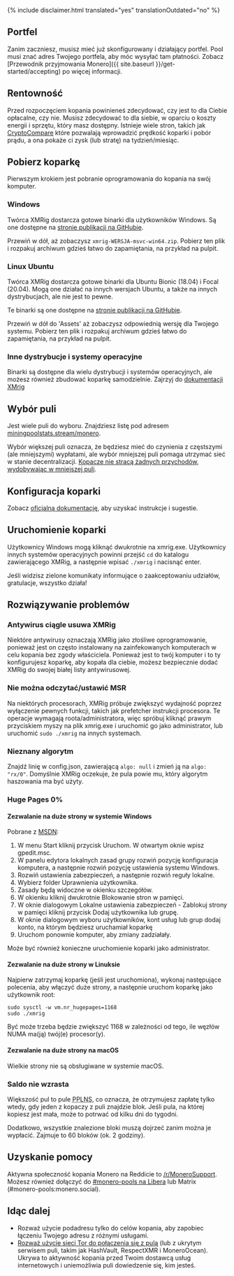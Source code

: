 {% include disclaimer.html translated="yes" translationOutdated="no" %}

## Portfel

Zanim zaczniesz, musisz mieć już skonfigurowany i działający portfel. Pool
musi znać adres Twojego portfela, aby móc wysyłać tam płatności. Zobacz
[Przewodnik przyjmowania Monero]({{ site.baseurl }}/get-started/accepting)
po więcej informacji.

## Rentowność

Przed rozpoczęciem kopania powinieneś zdecydować, czy jest to dla Ciebie
opłacalne, czy nie. Musisz zdecydować to dla siebie, w oparciu o koszty
energii i sprzętu, który masz dostępny. Istnieje wiele stron, takich jak
[CryptoCompare](https://www.cryptocompare.com/mining/calculator/xmr)  które
pozwalają wprowadzić prędkość koparki i pobór prądu, a ona pokaże ci zysk
(lub stratę) na tydzień/miesiąc.

## Pobierz koparkę

Pierwszym krokiem jest pobranie oprogramowania do kopania na swój komputer.

### Windows

Twórca XMRig dostarcza gotowe binarki dla użytkowników Windows. Są one
dostępne na [stronie publikacji na
GitHubie](https://github.com/xmrig/xmrig/releases/latest).

Przewiń w dół, aż zobaczysz `xmrig-WERSJA-msvc-win64.zip`. Pobierz ten plik
i rozpakuj archiwum gdzieś łatwo do zapamiętania, na przykład na pulpit.

### Linux Ubuntu

Twórca XMRig dostarcza gotowe binarki dla Ubuntu Bionic (18.04) i Focal
(20.04). Mogą one działać na innych wersjach Ubuntu, a także na innych
dystrybucjach, ale nie jest to pewne.

Te binarki są one dostępne na [stronie publikacji na
GitHubie](https://github.com/xmrig/xmrig/releases/latest).

Przewiń w dół do 'Assets' aż zobaczysz odpowiednią wersję dla Twojego
systemu. Pobierz ten plik i rozpakuj archiwum gdzieś łatwo do zapamiętania,
na przykład na pulpit.

### Inne dystrybucje i systemy operacyjne

Binarki są dostępne dla wielu dystrybucji i systemów operacyjnych, ale
możesz również zbudować koparkę samodzielnie. Zajrzyj do [dokumentacji
XMrig](https://xmrig.com/docs/miner)

## Wybór puli

Jest wiele puli do wyboru. Znajdziesz listę pod adresem
[miningpoolstats.stream/monero](https://miningpoolstats.stream/monero).

Wybór większej puli oznacza, że będziesz mieć do czynienia z częstszymi (ale
mniejszymi) wypłatami, ale wybór mniejszej puli pomaga utrzymać sieć w
stanie decentralizacji. [Kopacze nie stracą żadnych przychodów, wydobywając
w mniejszej puli](https://redd.it/g6uh2l).

## Konfiguracja koparki

Zobacz [oficjalną dokumentację](https://xmrig.com/docs/miner/config), aby
uzyskać instrukcje i sugestie.

## Uruchomienie koparki

Użytkownicy Windows mogą kliknąć dwukrotnie na xmrig.exe. Użytkownicy innych
systemów operacyjnych powinni przejść `cd` do katalogu zawierającego XMRig,
a następnie wpisać `./xmrig` i nacisnąć enter.

Jeśli widzisz zielone komunikaty informujące o zaakceptowaniu udziałów,
gratulacje, wszystko działa!

## Rozwiązywanie problemów

### Antywirus ciągle usuwa XMRig

Niektóre antywirusy oznaczają XMRig jako złośliwe oprogramowanie, ponieważ
jest on często instalowany na zainfekowanych komputerach w celu kopania bez
zgody właściciela. Ponieważ jest to twój komputer i to ty konfigurujesz
koparkę, aby kopała dla ciebie, możesz bezpiecznie dodać XMRig do swojej
białej listy antywirusowej.

### Nie można odczytać/ustawić MSR

Na niektórych procesorach, XMRig próbuje zwiększyć wydajność poprzez
wyłączenie pewnych funkcji, takich jak prefetcher instrukcji procesora. Te
operacje wymagają roota/administratora, więc spróbuj kliknąć prawym
przyciskiem myszy na plik xmrig.exe i uruchomić go jako administrator, lub
uruchomić `sudo ./xmrig` na innych systemach.

### Nieznany algorytm

Znajdź linię w config.json, zawierającą `algo: null` i zmień ją na `algo:
"rx/0"`. Domyślnie XMRig oczekuje, że pula powie mu, który algorytm
haszowania ma być użyty.

### Huge Pages 0%

#### Zezwalanie na duże strony w systemie Windows

Pobrane z
[MSDN](https://docs.microsoft.com/pl-pl/sql/database-engine/configure-windows/enable-the-lock-pages-in-memory-option-windows?view=sql-server-ver15):

1. W menu Start kliknij przycisk Uruchom. W otwartym oknie wpisz gpedit.msc.
2. W panelu edytora lokalnych zasad grupy rozwiń pozycję konfiguracja
   komputera, a następnie rozwiń pozycję ustawienia systemu Windows.
3. Rozwiń ustawienia zabezpieczeń, a następnie rozwiń reguły lokalne.
4. Wybierz folder Uprawnienia użytkownika.
5. Zasady będą widoczne w okienku szczegółów.
6. W okienku kliknij dwukrotnie Blokowanie stron w pamięci.
7. W oknie dialogowym Lokalne ustawienia zabezpieczeń - Zablokuj strony w
   pamięci kliknij przycisk Dodaj użytkownika lub grupę.
8. W oknie dialogowym wyboru użytkowników, kont usług lub grup dodaj konto,
   na którym będziesz uruchamiał koparkę
9. Uruchom ponownie komputer, aby zmiany zadziałały.

Może być również konieczne uruchomienie koparki jako administrator.

#### Zezwalanie na duże strony w Linuksie

Najpierw zatrzymaj koparkę (jeśli jest uruchomiona), wykonaj następujące
polecenia, aby włączyć duże strony, a następnie uruchom koparkę jako
użytkownik root:

	sudo sysctl -w vm.nr_hugepages=1168
	sudo ./xmrig

Być może trzeba będzie zwiększyć 1168 w zależności od tego, ile węzłów NUMA
ma(ją) twój(e) procesor(y).

#### Zezwalanie na duże strony na macOS

Wielkie strony nie są obsługiwane w systemie macOS.

### Saldo nie wzrasta

Większość pul to pule <abbr title="Pay Per Last N Shares">PPLNS</abbr>,
co oznacza, że otrzymujesz zapłatę tylko wtedy, gdy jeden z kopaczy z puli znajdzie
blok. Jeśli pula, na której kopiesz jest mała, może to potrwać od kilku
dni do tygodni.

Dodatkowo, wszystkie znalezione bloki muszą dojrzeć zanim można je
wypłacić. Zajmuje to 60 bloków (ok. 2 godziny).

## Uzyskanie pomocy

Aktywna społeczność kopania Monero na Reddicie to
[/r/MoneroSupport](https://www.reddit.com/r/MoneroSupport/). Możesz również
dołączyć do [#monero-pools na
Libera](https://web.libera.chat/?channel=#monero-pools) lub Matrix
(#monero-pools:monero.social).

## Idąc dalej

* Rozważ użycie podadresu tylko do celów kopania, aby zapobiec łączeniu
  Twojego adresu z różnymi usługami.
* [Rozważ użycie sieci Tor do połączenia się z
  pulą](https://xmrig.com/docs/miner/tor) (lub z ukrytym serwisem puli,
  takim jak HashVault, RespectXMR i MoneroOcean). Ukrywa to aktywność
  kopania przed Twoim dostawcą usług internetowych i uniemożliwia puli
  dowiedzenie się, kim jesteś.
